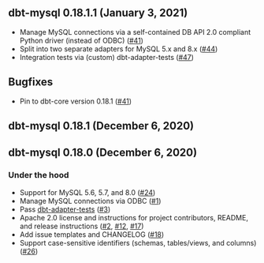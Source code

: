 ## dbt-mysql 0.18.1.1 (January 3, 2021)

- Manage MySQL connections via a self-contained DB API 2.0 compliant Python driver (instead of ODBC) ([#41](https://github.com/dbeatty10/dbt-mysql/pull/41))
- Split into two separate adapters for MySQL 5.x and 8.x ([#44](https://github.com/dbeatty10/dbt-mysql/pull/44))
- Integration tests via (custom) dbt-adapter-tests ([#47](https://github.com/dbeatty10/dbt-mysql/pull/47))

## Bugfixes
- Pin to dbt-core version 0.18.1 ([#41](https://github.com/dbeatty10/dbt-mysql/pull/41))

## dbt-mysql 0.18.1 (December 6, 2020)

## dbt-mysql 0.18.0 (December 6, 2020)

### Under the hood
- Support for MySQL 5.6, 5.7, and 8.0 ([#24](https://github.com/dbeatty10/dbt-mysql/pull/24))
- Manage MySQL connections via ODBC ([#1](https://github.com/dbeatty10/dbt-mysql/pull/1))
- Pass [dbt-adapter-tests](https://github.com/dbeatty10/dbt-adapter-tests) ([#3](https://github.com/dbeatty10/dbt-mysql/pull/3))
- Apache 2.0 license and instructions for project contributors, README, and release instructions ([#2](https://github.com/dbeatty10/dbt-mysql/pull/2), [#12](https://github.com/dbeatty10/dbt-mysql/pull/12), [#17](https://github.com/dbeatty10/dbt-mysql/pull/17))
- Add issue templates and CHANGELOG ([#18](https://github.com/dbeatty10/dbt-mysql/pull/18))
- Support case-sensitive identifiers (schemas, tables/views, and columns) ([#26](https://github.com/dbeatty10/dbt-mysql/pull/26))
